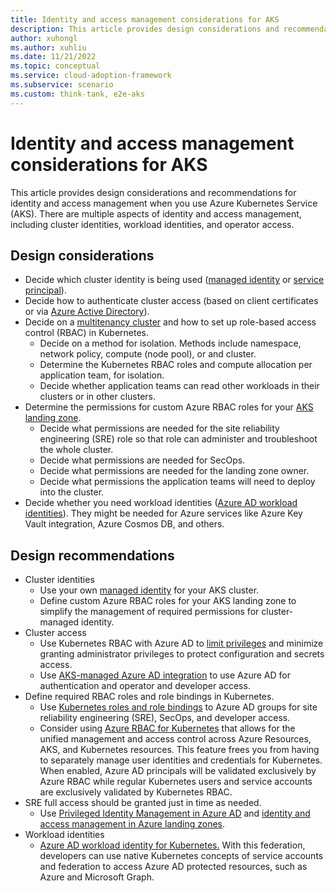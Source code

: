 ```yaml
---
title: Identity and access management considerations for AKS
description: This article provides design considerations and recommendations for identity and access management when you use Azure Kubernetes Service.
author: xuhongl
ms.author: xuhliu
ms.date: 11/21/2022
ms.topic: conceptual
ms.service: cloud-adoption-framework
ms.subservice: scenario
ms.custom: think-tank, e2e-aks
---
```


# Identity and access management considerations for AKS

This article provides design considerations and recommendations for identity and access management when you use Azure Kubernetes Service (AKS). There are multiple aspects of identity and access management, including cluster identities, workload identities, and operator access.

## Design considerations

- Decide which cluster identity is being used ([managed identity](/azure/aks/use-managed-identity) or [service principal](/azure/aks/kubernetes-service-principal?tabs=azure-cli)).
- Decide how to authenticate cluster access (based on client certificates or via [Azure Active Directory](/azure/aks/managed-aad)).
- Decide on a [multitenancy cluster](/azure/aks/operator-best-practices-cluster-isolation) and how to set up role-based access control (RBAC) in Kubernetes.
  - Decide on a method for isolation. Methods include namespace, network policy, compute (node pool), or and cluster.
  - Determine the Kubernetes RBAC roles and compute allocation per application team, for isolation.
  - Decide whether application teams can read other workloads in their clusters or in other clusters.
- Determine the permissions for custom Azure RBAC roles for your [AKS landing zone](../../../ready/landing-zone/design-area/identity-access.md).
  - Decide what permissions are needed for the site reliability engineering (SRE) role so that role can administer and troubleshoot the whole cluster.
  - Decide what permissions are needed for SecOps.
  - Decide what permissions are needed for the landing zone owner.
  - Decide what permissions the application teams will need to deploy into the cluster.
- Decide whether you need workload identities ([Azure AD workload identities](/azure/aks/workload-identity-overview)). They might be needed for Azure services like Azure Key Vault integration, Azure Cosmos DB, and others.

## Design recommendations

- Cluster identities
  - Use your own [managed identity](/azure/aks/use-managed-identity) for your AKS cluster.
  - Define custom Azure RBAC roles for your AKS landing zone to simplify the management of required permissions for cluster-managed identity.
- Cluster access
  - Use Kubernetes RBAC with Azure AD to [limit privileges](/azure/aks/azure-ad-rbac) and minimize granting administrator privileges to protect configuration and secrets access.
  - Use [AKS-managed Azure AD integration](/azure/aks/managed-aad) to use Azure AD for authentication and operator and developer access.
- Define required RBAC roles and role bindings in Kubernetes.
  - Use [Kubernetes roles and role bindings](/azure/aks/concepts-identity#kubernetes-role-based-access-control-kubernetes-rbac) to Azure AD groups for site reliability engineering (SRE), SecOps, and developer access.
  - Consider using [Azure RBAC for Kubernetes](/azure/aks/manage-azure-rbac) that allows for the unified management and access control across Azure Resources, AKS, and Kubernetes resources. This feature frees you from having to separately manage user identities and credentials for Kubernetes. When enabled, Azure AD principals will be validated exclusively by Azure RBAC while regular Kubernetes users and service accounts are exclusively validated by Kubernetes RBAC.
- SRE full access should be granted just in time as needed.
  - Use [Privileged Identity Management in Azure AD](/azure/active-directory/privileged-identity-management/pim-configure) and [identity and access management in Azure landing zones](../../../ready/landing-zone/design-area/identity-access.md).
- Workload identities
  - [Azure AD workload identity for Kubernetes.](/azure/active-directory/develop/workload-identity-federation) With this federation, developers can use native Kubernetes concepts of service accounts and federation to access Azure AD protected resources, such as Azure and Microsoft Graph.
